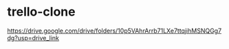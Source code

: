 ﻿# trello-clone
 
 https://drive.google.com/drive/folders/10p5VAhrArrb71LXe7ttqjihMSNQGg7dg?usp=drive_link
 
